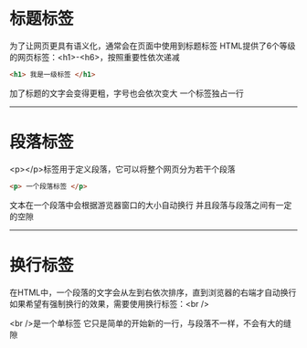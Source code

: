 # 标题标签
为了让网页更具有语义化，通常会在页面中使用到标题标签
HTML提供了6个等级的网页标签：\<h1>-\<h6>，按照重要性依次递减
```html
<h1> 我是一级标签 </h1>
```
加了标题的文字会变得更粗，字号也会依次变大
一个标签独占一行
***
# 段落标签
\<p>\</p>标签用于定义段落，它可以将整个网页分为若干个段落
```html
<p> 一个段落标签 </p>
```
文本在一个段落中会根据游览器窗口的大小自动换行
并且段落与段落之间有一定的空隙
***
# 换行标签
在HTML中，一个段落的文字会从左到右依次排序，直到浏览器的右端才自动换行
如果希望有强制换行的效果，需要使用换行标签：\<br />

\<br />是一个单标签
它只是简单的开始新的一行，与段落不一样，不会有大的缝隙